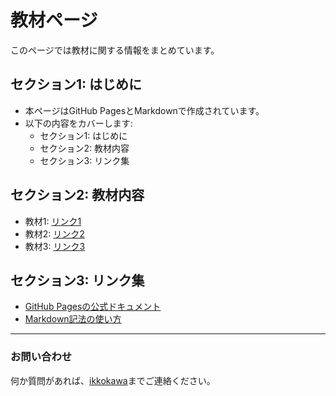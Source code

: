 # 教材ページ

このページでは教材に関する情報をまとめています。

## セクション1: はじめに
- 本ページはGitHub PagesとMarkdownで作成されています。
- 以下の内容をカバーします:
  - セクション1: はじめに
  - セクション2: 教材内容
  - セクション3: リンク集

## セクション2: 教材内容
- 教材1: [リンク1](#)
- 教材2: [リンク2](#)
- 教材3: [リンク3](#)

## セクション3: リンク集
- [GitHub Pagesの公式ドキュメント](https://docs.github.com/en/pages)
- [Markdown記法の使い方](https://commonmark.org/help/)

---

### お問い合わせ
何か質問があれば、[ikkokawa](https://github.com/ikkokawa)までご連絡ください。

